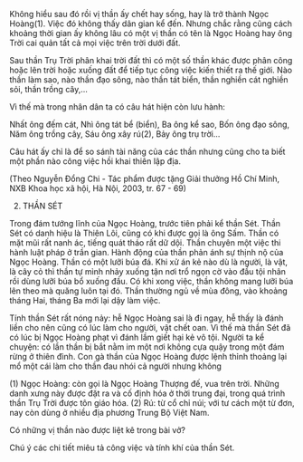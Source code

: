 Không hiểu sau đó rồi vị thần ấy chết hay sống, hay là trở thành Ngọc Hoàng(1). Việc đó không thấy dân gian kể đến. Nhưng chắc rằng cũng cách khoảng thời gian ấy không lâu có một vị thần có tên là Ngọc Hoàng hay ông Trời cai quản tất cả mọi việc trên trời dưới đất.

Sau thần Trụ Trời phân khai trời đất thì có một số thần khác được phân công hoặc lên trời hoặc xuống đất để tiếp tục công việc kiến thiết ra thế giới. Nào thần làm sao, nào thần đạo sông, nào thần tát biển, thần nghiền cát nghiền sỏi, thần trồng cây,...

Vì thế mà trong nhân dân ta có câu hát hiện còn lưu hành:

Nhất ông đếm cát,
Nhì ông tát bể (biển),
Ba ông kể sao,
Bốn ông đạo sông,
Năm ông trồng cây,
Sáu ông xây rú(2),
Bảy ông trụ trời...

Câu hát ấy chỉ là để so sánh tài năng của các thần nhưng cũng cho ta biết một phần nào công việc hồi khai thiên lập địa.

(Theo Nguyễn Đổng Chi - Tác phẩm được tặng Giải thưởng Hồ Chí Minh,
NXB Khoa học xã hội, Hà Nội, 2003, tr. 67 - 69)

2. THẦN SÉT

Trong đám tướng lĩnh của Ngọc Hoàng, trước tiên phải kể thần Sét. Thần Sét có danh hiệu là Thiên Lôi, cũng có khi được gọi là ông Sấm. Thần có mặt mũi rất nanh ác, tiếng quát tháo rất dữ dội. Thần chuyên một việc thi hành luật pháp ở trần gian. Hành động của thần phản ánh sự thịnh nộ của Ngọc Hoàng. Thần có một lưỡi búa đá. Khi xử án kẻ nào dù là người, là vật, là cây cỏ thì thần tự mình nhảy xuống tận nơi trổ ngọn cờ vào đầu tội nhân rồi dùng lưỡi búa bổ xuống đầu. Có khi xong việc, thần không mang lưỡi búa lên theo mà quăng luôn tại đó. Thần thường ngủ về mùa đông, vào khoảng tháng Hai, tháng Ba mới lại dậy làm việc.

Tính thần Sét rất nóng nảy: hễ Ngọc Hoàng sai là đi ngay, hễ thấy là đánh liền cho nên cũng có lúc làm cho người, vật chết oan. Vì thế mà thần Sét đã có lúc bị Ngọc Hoàng phạt vì đánh lầm giết hại kẻ vô tội. Người ta kể chuyện: có lần thần bị bắt nằm im một nơi không cựa quậy trong một đám rừng ở thiên đình. Con gà thần của Ngọc Hoàng được lệnh thỉnh thoảng lại mổ một cái làm cho thần đau nhói cả người nhưng không

(1) Ngọc Hoàng: còn gọi là Ngọc Hoàng Thượng đế, vua trên trời. Những danh xưng này được đặt ra và cố định hóa ở thời trung đại, trong quá trình thần Trụ Trời được tôn giáo hóa.
(2) Rú: từ cổ chỉ núi; với tư cách một từ đơn, nay còn dùng ở nhiều địa phương Trung Bộ Việt Nam.

Có những vị thần nào được liệt kê trong bài vở?

Chú ý các chi tiết miêu tả công việc và tính khí của thần Sét.